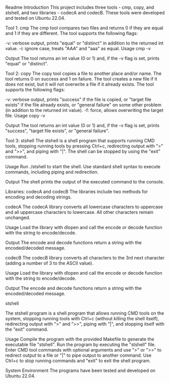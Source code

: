 Readme
Introduction
This project includes three tools - cmp, copy, and stshell, and two libraries - codecA and codecB. These tools were developed and tested on Ubuntu 22.04.

Tool 1: cmp
The cmp tool compares two files and returns 0 if they are equal and 1 if they are different. The tool supports the following flags:

-v: verbose output, prints "equal" or "distinct" in addition to the returned int value.
-i: ignore case, treats "AAA" and "aaa" as equal.
Usage
cmp <file1> <file2> -v

Output
The tool returns an int value (0 or 1) and, if the -v flag is set, prints "equal" or "distinct".

Tool 2: copy
The copy tool copies a file to another place and/or name. The tool returns 0 on success and 1 on failure. The tool creates a new file if it does not exist, but it will not overwrite a file if it already exists. The tool supports the following flags:

-v: verbose output, prints "success" if the file is copied, or "target file exists" if the file already exists, or "general failure" on some other problem (in addition to the returned int value).
-f: force, allows overwriting the target file.
Usage
copy <file1> <file2> -v

Output
The tool returns an int value (0 or 1) and, if the -v flag is set, prints "success", "target file exists", or "general failure".

Tool 3: stshell
The stshell is a shell program that supports running CMD tools, stopping running tools by pressing Ctrl+c, redirecting output with ">" and ">>", and piping with "|". The shell can be stopped by using the "exit" command.

Usage
Run ./stshell to start the shell. Use standard shell syntax to execute commands, including piping and redirection.

Output
The shell prints the output of the executed command to the console.

Libraries: codecA and codecB
The libraries include two methods for encoding and decoding strings.

codecA
The codecA library converts all lowercase characters to uppercase and all uppercase characters to lowercase. All other characters remain unchanged.

Usage
Load the library with dlopen and call the encode or decode function with the string to encode/decode.

Output
The encode and decode functions return a string with the encoded/decoded message.

codecB
The codecB library converts all characters to the 3rd next character (adding a number of 3 to the ASCII value).

Usage
Load the library with dlopen and call the encode or decode function with the string to encode/decode.

Output
The encode and decode functions return a string with the encoded/decoded message.

stshell

The stshell program is a shell program that allows running CMD tools on the system, stopping running tools with Ctrl+c (without killing the shell itself), redirecting output with ">" and ">>", piping with "|", and stopping itself with the "exit" command.

Usage
Compile the program with the provided Makefile to generate the executable file "stshell".
Run the program by executing the "stshell" file.
Enter CMD tool commands with optional arguments and use ">" or ">>" to redirect output to a file or "|" to pipe output to another command.
Use Ctrl+c to stop running commands and "exit" to exit the shell program.

System Environment
The programs have been tested and developed on Ubuntu 22.04.